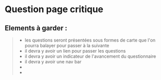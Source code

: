 # Question page critique

## Elements à garder : 
> - les questions seront présentées sous formes de carte que l'on pourra balayer pour passer à la suivante
> - il devra y avoir un lien pour passer les questions
> - il devra y avoir un indicateur de l'avancement du questionnaire
> - il devra y avoir une nav bar
> - 
> - 


